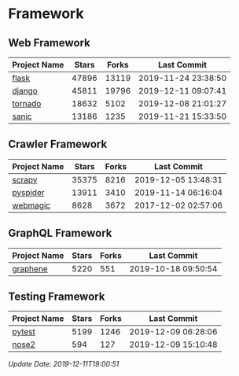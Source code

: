 # Framework

## Web Framework

| Project Name | Stars | Forks | Last Commit |
| ------------ | ----- | ----- | ----------- |
| [flask](https://github.com/pallets/flask) | 47896 | 13119 | 2019-11-24 23:38:50 |
| [django](https://github.com/django/django) | 45811 | 19796 | 2019-12-11 09:07:41 |
| [tornado](https://github.com/tornadoweb/tornado) | 18632 | 5102 | 2019-12-08 21:01:27 |
| [sanic](https://github.com/huge-success/sanic) | 13186 | 1235 | 2019-11-21 15:33:50 |

## Crawler Framework

| Project Name | Stars | Forks | Last Commit |
| ------------ | ----- | ----- | ----------- |
| [scrapy](https://github.com/scrapy/scrapy) | 35375 | 8216 | 2019-12-05 13:48:31 |
| [pyspider](https://github.com/binux/pyspider) | 13911 | 3410 | 2019-11-14 06:16:04 |
| [webmagic](https://github.com/code4craft/webmagic) | 8628 | 3672 | 2017-12-02 02:57:06 |

## GraphQL Framework

| Project Name | Stars | Forks | Last Commit |
| ------------ | ----- | ----- | ----------- |
| [graphene](https://github.com/graphql-python/graphene) | 5220 | 551 | 2019-10-18 09:50:54 |

## Testing Framework

| Project Name | Stars | Forks | Last Commit |
| ------------ | ----- | ----- | ----------- |
| [pytest](https://github.com/pytest-dev/pytest) | 5199 | 1246 | 2019-12-09 06:28:06 |
| [nose2](https://github.com/nose-devs/nose2) | 594 | 127 | 2019-12-09 15:10:48 |

*Update Date: 2019-12-11T19:00:51*